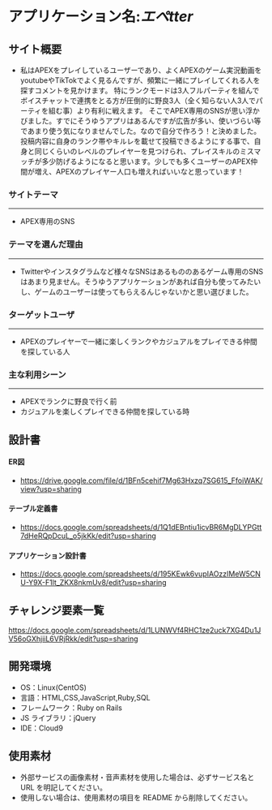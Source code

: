 # アプリケーション名:_エペtter_

## サイト概要
- 私はAPEXをプレイしているユーザーであり、よくAPEXのゲーム実況動画をyoutubeやTikTokでよく見るんですが、頻繁に一緒にプレイしてくれる人を探すコメントを見かけます。  特にランクモードは3人フルパーティを組んでボイスチャットで連携をとる方が圧倒的に野良3人（全く知らない人3人でパーティを組む事）より有利に戦えます。  そこでAPEX専用のSNSが思い浮かびました。すでにそうゆうアプリはあるんですが広告が多い、使いづらい等であまり使う気になりませんでした。なので自分で作ろう！と決めました。  投稿内容に自身のランク帯やキルレを載せて投稿できるようにする事で、自身と同じくらいのレベルのプレイヤーを見つけられ、プレイスキルのミスマッチが多少防げるようになると思います。少しでも多くユーザーのAPEX仲間が増え、APEXのプレイヤー人口も増えればいいなと思っています！

### サイトテーマ
***
- APEX専用のSNS



### テーマを選んだ理由
***
- Twitterやインスタグラムなど様々なSNSはあるもののあるゲーム専用のSNSはあまり見ません。そうゆうアプリケーションがあれば自分も使ってみたいし、ゲームのユーザーは使ってもらえるんじゃないかと思い選びました。



### ターゲットユーザ
***
- APEXのプレイヤーで一緒に楽しくランクやカジュアルをプレイできる仲間を探している人



### 主な利用シーン
***
- APEXでランクに野良で行く前
- カジュアルを楽しくプレイできる仲間を探している時


## 設計書

#### ER図
- https://drive.google.com/file/d/1BFn5cehif7Mg63Hxzq7SG615_FfoiWAK/view?usp=sharing

#### テーブル定義書
- https://docs.google.com/spreadsheets/d/1Q1dEBntiu1icvBR6MgDLYPGtt7dHeRQpDcuL_o5jkKk/edit?usp=sharing

#### アプリケーション設計書
- https://docs.google.com/spreadsheets/d/195KEwk6vupIAOzzIMeW5CNU-Y9X-F1lt_ZKX8nkmUv8/edit?usp=sharing

## チャレンジ要素一覧

https://docs.google.com/spreadsheets/d/1LUNWVf4RHC1ze2uck7XG4Du1JV56oGXhjiiL6VRjRkk/edit?usp=sharing

## 開発環境

- OS：Linux(CentOS)
- 言語：HTML,CSS,JavaScript,Ruby,SQL
- フレームワーク：Ruby on Rails
- JS ライブラリ：jQuery
- IDE：Cloud9

## 使用素材

- 外部サービスの画像素材・音声素材を使用した場合は、必ずサービス名と URL を明記してください。
- 使用しない場合は、使用素材の項目を README から削除してください。
